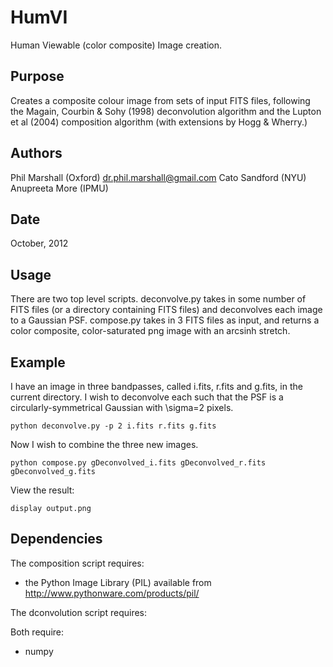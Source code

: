 HumVI
=====

Human Viewable (color composite) Image creation.

Purpose
-------
Creates a composite colour image from sets of input FITS files, following the Magain, Courbin & Sohy (1998) deconvolution algorithm and the Lupton et al (2004) composition algorithm (with extensions by Hogg & Wherry.)

Authors 
-------
Phil Marshall (Oxford) <dr.phil.marshall@gmail.com>
Cato Sandford (NYU)
Anupreeta More (IPMU)

Date
----
October, 2012

Usage
-----
There are two top level scripts.
deconvolve.py takes in some number of FITS files (or a directory containing FITS files) and deconvolves each image to a Gaussian PSF.
compose.py takes in 3 FITS files as input, and returns
a color composite, color-saturated png image with an arcsinh stretch. 

Example
-------
I have an image in three bandpasses, called i.fits, r.fits and g.fits, in the current directory. I wish to deconvolve each such that the PSF is a circularly-symmetrical Gaussian with \sigma=2 pixels.

	python deconvolve.py -p 2 i.fits r.fits g.fits

Now I wish to combine the three new images.

	python compose.py gDeconvolved_i.fits gDeconvolved_r.fits gDeconvolved_g.fits

View the result:

	display output.png

Dependencies
------------

The composition script requires:
* the Python Image Library (PIL) available from http://www.pythonware.com/products/pil/

The dconvolution script requires:

Both require:
* numpy
